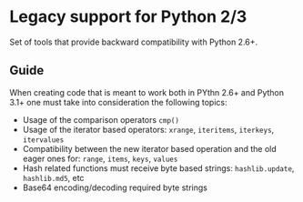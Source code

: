 # Legacy support for Python 2/3

Set of tools that provide backward compatibility with Python 2.6+.

## Guide

When creating code that is meant to work both in PYthn 2.6+ and Python 3.1+ one must take into consideration
the following topics:

* Usage of the comparison operators `cmp()` 
* Usage of the iterator based operators: `xrange`, `iteritems`, `iterkeys`, `itervalues`
* Compatibility between the new iterator based operation and the old eager ones for: `range`, `items`, `keys`, `values`
* Hash related functions must receive byte based strings: `hashlib.update`, `hashlib.md5`, etc
* Base64 encoding/decoding required byte strings
